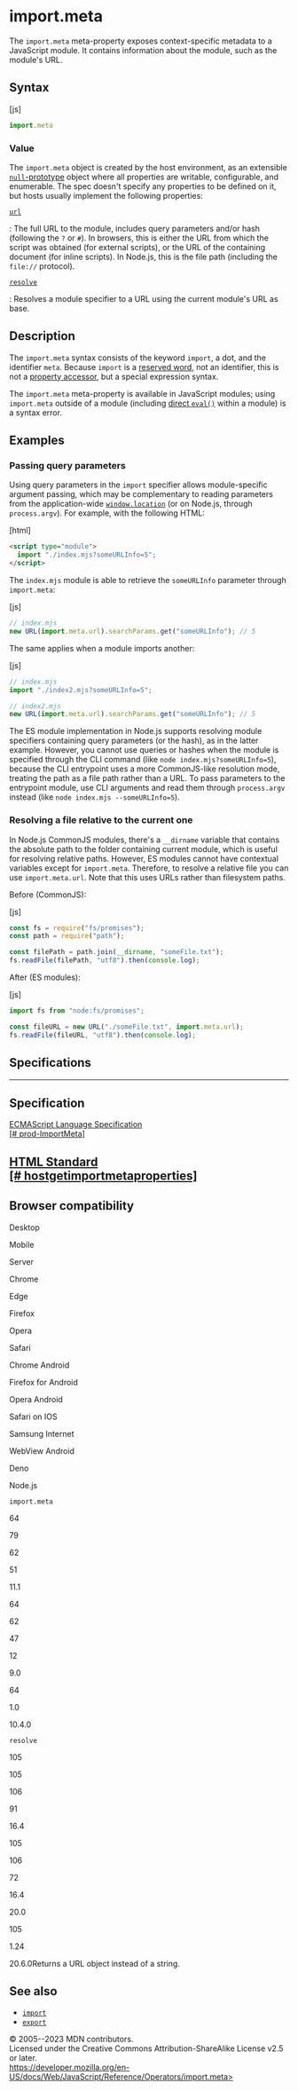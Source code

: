 import.meta
===========

 
The `import.meta` meta-property exposes context-specific metadata to a
JavaScript module. It contains information about the module, such as the
module\'s URL.


 
Syntax
------

 
 
 
[js]


```js
import.meta
```




 
### Value

 
The `import.meta` object is created by the host environment, as an
extensible
[`null`-prototype](../global_objects/object#null-prototype_objects)
object where all properties are writable, configurable, and enumerable.
The spec doesn\'t specify any properties to be defined on it, but hosts
usually implement the following properties:

[`url`](#url)

:   The full URL to the module, includes query parameters and/or hash
    (following the `?` or `#`). In browsers, this is either the URL from
    which the script was obtained (for external scripts), or the URL of
    the containing document (for inline scripts). In Node.js, this is
    the file path (including the `file://` protocol).

[`resolve`](import.meta/resolve)

:   Resolves a module specifier to a URL using the current module\'s URL
    as base.



 
Description
-----------

 
The `import.meta` syntax consists of the keyword `import`, a dot, and
the identifier `meta`. Because `import` is a [reserved
word](../lexical_grammar#reserved_words), not an identifier, this is not
a [property accessor](property_accessors), but a special expression
syntax.

The `import.meta` meta-property is available in JavaScript modules;
using `import.meta` outside of a module (including [direct
`eval()`](../global_objects/eval#direct_and_indirect_eval) within a
module) is a syntax error.



 
Examples
--------


 
### Passing query parameters 

 
Using query parameters in the `import` specifier allows module-specific
argument passing, which may be complementary to reading parameters from
the application-wide
[`window.location`](https://developer.mozilla.org/en-US/docs/Web/API/Window/location)
(or on Node.js, through `process.argv`). For example, with the following
HTML:

 
 
[html]


```html
<script type="module">
  import "./index.mjs?someURLInfo=5";
</script>
```


The `index.mjs` module is able to retrieve the `someURLInfo` parameter
through `import.meta`:

 
 
[js]


```js
// index.mjs
new URL(import.meta.url).searchParams.get("someURLInfo"); // 5
```


The same applies when a module imports another:

 
 
[js]


```js
// index.mjs
import "./index2.mjs?someURLInfo=5";

// index2.mjs
new URL(import.meta.url).searchParams.get("someURLInfo"); // 5
```


The ES module implementation in Node.js supports resolving module
specifiers containing query parameters (or the hash), as in the latter
example. However, you cannot use queries or hashes when the module is
specified through the CLI command (like `node index.mjs?someURLInfo=5`),
because the CLI entrypoint uses a more CommonJS-like resolution mode,
treating the path as a file path rather than a URL. To pass parameters
to the entrypoint module, use CLI arguments and read them through
`process.argv` instead (like `node index.mjs --someURLInfo=5`).



 
### Resolving a file relative to the current one 

 
In Node.js CommonJS modules, there\'s a `__dirname` variable that
contains the absolute path to the folder containing current module,
which is useful for resolving relative paths. However, ES modules cannot
have contextual variables except for `import.meta`. Therefore, to
resolve a relative file you can use `import.meta.url`. Note that this
uses URLs rather than filesystem paths.

Before (CommonJS):

 
 
[js]


```js
const fs = require("fs/promises");
const path = require("path");

const filePath = path.join(__dirname, "someFile.txt");
fs.readFile(filePath, "utf8").then(console.log);
```


After (ES modules):

 
 
[js]


```js
import fs from "node:fs/promises";

const fileURL = new URL("./someFile.txt", import.meta.url);
fs.readFile(fileURL, "utf8").then(console.log);
```




Specifications
--------------

 
  ---------------------------------------------------------------------------------------------------------------------------
  Specification
  ---------------------------------------------------------------------------------------------------------------------------
  [ECMAScript Language Specification\
  [\# prod-ImportMeta]](https://tc39.es/ecma262/multipage/ecmascript-language-expressions.html#prod-ImportMeta)

  [HTML Standard\
  [\#
  hostgetimportmetaproperties]](https://html.spec.whatwg.org/multipage/webappapis.html#hostgetimportmetaproperties)
  ---------------------------------------------------------------------------------------------------------------------------


Browser compatibility 
---------------------

 


Desktop

Mobile

Server

Chrome

Edge

Firefox

Opera

Safari

Chrome Android

Firefox for Android

Opera Android

Safari on IOS

Samsung Internet

WebView Android

Deno

Node.js

`import.meta`

64

79

62

51

11.1

64

62

47

12

9.0

64

1.0

10.4.0

`resolve`

105

105

106

91

16.4

105

106

72

16.4

20.0

105

1.24

20.6.0Returns a URL object instead of a string.

 
See also 
--------

 
-   [`import`](../statements/import)
-   [`export`](../statements/export)



 
© 2005--2023 MDN contributors.\
Licensed under the Creative Commons Attribution-ShareAlike License v2.5
or later.\
https://developer.mozilla.org/en-US/docs/Web/JavaScript/Reference/Operators/import.meta>

